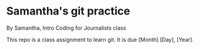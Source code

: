# Samantha's git practice

By Samantha, Intro Coding for Journalists class

This repo is a class assignment to learn git. It is due [Month] [Day], [Year].